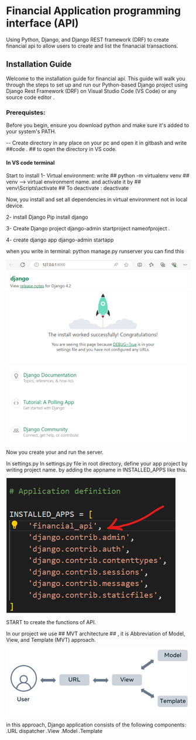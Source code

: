 # Financial Application programming interface (API)
Using Python, Django, and Django REST framework (DRF) to create financial api to allow users to create and list the finanacial transactions. 

## Installation Guide 
Welcome to the installation guide for financial api. This guide will walk you through the steps to set up and run our Python-based Django project using Django Rest Framework (DRF) on Visual Studio Code (VS Code) or any source code editor .

### Prerequistes:
Before you begin, ensure you download python and make sure it's added to your system's PATH.

-- Create directory in any place on your pc and open it in gitbash and write ##code . ## to open the directory in VS code.

#### In VS code terminal 
Start to install 
1- Virtual environment:
write ## python -m virtualenv venv ## venv --> virtual environment name.
and activate it by ## venv\Scripts\activate ##
To deactivate :
deactivate

Now, you install and set all dependencies in virtual environment not in local device.

2- install Django 
Pip install django

3- Create Django project
django-admin startproject nameofproject .
 
4- create django app
  django-admin startapp <nameofapp>

when you write in terminal:
python manage.py runserver 
you can find this

<img src="1- runserver.png">

Now you create your and run the server.

In settings.py In settings.py file in root directory, define your app project by writing project name.
by adding the appname in INSTALLED_APPS 
like this.


<img src="2- app configuration in settings.py file.png">



START to create the functions of API.

In our project we use ## MVT architecture ## , it is Abbreviation of Model, View, and Template (MVT) approach.


<img src="3- MVT architecture .png">


in this approach,  Django application consists of the following components: 
    .URL dispatcher 
    .View 
    .Model 
    .Template 



